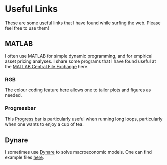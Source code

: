# Useful Links

These are some useful links that I have found while surfing the web. Please feel free to use them!

## MATLAB

I often use MATLAB for simple dynamic programming, and for empirical asset pricing analyses. I share some programs that I have found useful at the [MATLAB Central File Exchange](https://www.mathworks.com/matlabcentral/fileexchange/) here.

### RGB

The colour coding feature [here](https://www.mathworks.com/matlabcentral/fileexchange/46872-intuitive-rgb-color-values-from-xkcd) allows one to tailor plots and figures as needed.

### Progressbar

This [Progress bar](https://www.mathworks.com/matlabcentral/fileexchange/6922-progressbar) is particularly useful when running long loops, particularly when one wants to enjoy a cup of tea.

## Dynare

I sometimes use [Dynare](http://www.dynare.org/) to solve macroeconomic models. One can find example files [here](http://www.dynare.org/documentation-and-support/examples).